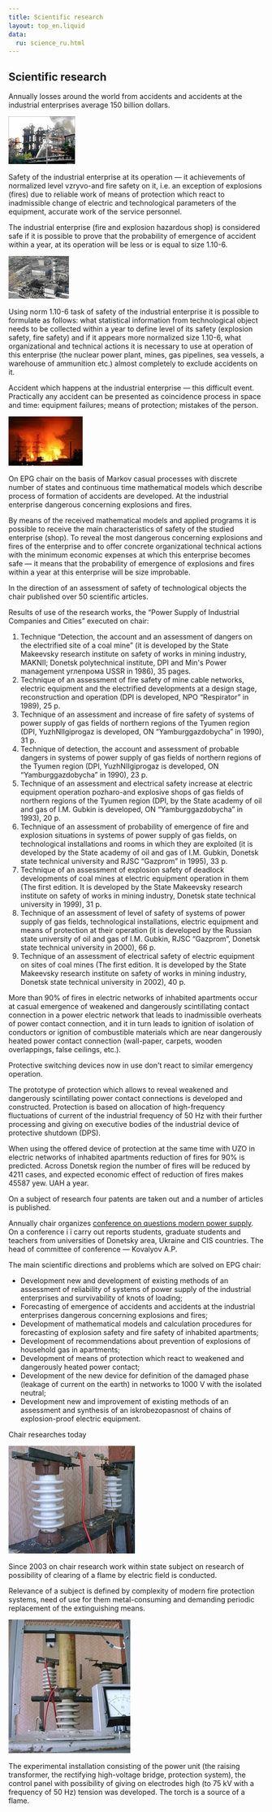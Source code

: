 ```yaml
---
title: Scientific research
layout: top_en.liquid
data:
  ru: science_ru.html
---
```


## Scientific research

Annually losses around the world from accidents and accidents at the
industrial enterprises average 150 billion dollars.

<div class="rimg">

![](images/science/1.jpg)

</div>

Safety of the industrial enterprise at its operation — it achievements
of normalized level vzryvo-and fire safety on it, i.e. an exception of
explosions (fires) due to reliable work of means of protection which
react to inadmissible change of electric and technological parameters of
the equipment, accurate work of the service personnel.

The industrial enterprise (fire and explosion hazardous shop) is
considered safe if it is possible to prove that the probability of
emergence of accident within a year, at its operation will be less or is
equal to size 1.10-6.

<div class="limg">

![](images/science/2.jpg)

</div>

Using norm 1.10-6 task of safety of the industrial enterprise it is
possible to formulate as follows: what statistical information from
technological object needs to be collected within a year to define level
of its safety (explosion safety, fire safety) and if it appears more
normalized size 1.10-6, what organizational and technical actions it is
necessary to use at operation of this enterprise (the nuclear power
plant, mines, gas pipelines, sea vessels, a warehouse of ammunition
etc.) almost completely to exclude accidents on it.

Accident which happens at the industrial enterprise — this difficult
event. Practically any accident can be presented as coincidence process
in space and time: equipment failures; means of protection; mistakes of
the person.

<div class="rimg">

![](images/science/3.jpg)

</div>

On EPG chair on the basis of Markov casual processes with discrete
number of states and continuous time mathematical models which describe
process of formation of accidents are developed. At the industrial
enterprise dangerous concerning explosions and fires.

By means of the received mathematical models and applied programs it is
possible to receive the main characteristics of safety of the studied
enterprise (shop). To reveal the most dangerous concerning explosions
and fires of the enterprise and to offer concrete organizational
technical actions with the minimum economic expenses at which this
enterprise becomes safe — it means that the probability of emergence of
explosions and fires within a year at this enterprise will be size
improbable.

In the direction of an assessment of safety of technological objects the
chair published over 50 scientific articles.

Results of use of the research works, the “Power Supply of Industrial
Companies and Cities” executed on chair:

1.  Technique “Detection, the account and an assessment of dangers on
    the electrified site of a coal mine” (it is developed by the State
    Makeevsky research institute on safety of works in mining industry,
    MAKNII; Donetsk polytechnical institute, DPI and Min's Power
    management углепрома USSR in 1986), 35 pages.
2.  Technique of an assessment of fire safety of mine cable networks,
    electric equipment and the electrified developments at a design
    stage, reconstruction and operation (DPI is developed, NPO
    “Respirator” in 1989), 25 p.
3.  Technique of an assessment and increase of fire safety of systems of
    power supply of gas fields of northern regions of the Tyumen region
    (DPI, YuzhNIIgiprogaz is developed, ON “Yamburggazdobycha” in 1990),
    31 p.
4.  Technique of detection, the account and assessment of probable
    dangers in systems of power supply of gas fields of northern regions
    of the Tyumen region (DPI, YuzhNIIgiprogaz is developed, ON
    “Yamburggazdobycha” in 1990), 23 p.
5.  Technique of an assessment and electrical safety increase at
    electric equipment operation pozharo-and explosive shops of gas
    fields of northern regions of the Tyumen region (DPI, by the State
    academy of oil and gas of I.M. Gubkin is developed, ON
    “Yamburggazdobycha” in 1993), 20 p.
6.  Technique of an assessment of probability of emergence of fire and
    explosion situations in systems of power supply of gas fields, on
    technological installations and rooms in which they are exploited
    (it is developed by the State academy of oil and gas of I.M. Gubkin,
    Donetsk state technical university and RJSC “Gazprom” in 1995), 33
    p.
7.  Technique of an assessment of explosion safety of deadlock
    developments of coal mines at electric equipment operation in them
    (The first edition. It is developed by the State Makeevsky research
    institute on safety of works in mining industry, Donetsk state
    technical university in 1999), 31 p.
8.  Technique of an assessment of level of safety of systems of power
    supply of gas fields, technological installations, electric
    equipment and means of protection at their operation (it is
    developed by the Russian state university of oil and gas of I.M.
    Gubkin, RJSC “Gazprom”, Donetsk state technical university in 2000),
    66 p.
9.  Technique of an assessment of electrical safety of electric
    equipment on sites of coal mines (The first edition. It is developed
    by the State Makeevsky research institute on safety of works in
    mining industry, Donetsk state technical university in 2002), 40 p.

More than 90% of fires in electric networks of inhabited apartments
occur at casual emergence of weakened and dangerously scintillating
contact connection in a power electric network that leads to
inadmissible overheats of power contact connection, and it in turn leads
to ignition of isolation of conductors or ignition of combustible
materials which are near dangerously heated power contact connection
(wall-paper, carpets, wooden overlappings, false ceilings, etc.).

Protective switching devices now in use don't react to similar emergency
operation.

The prototype of protection which allows to reveal weakened and
dangerously scintillating power contact connections is developed and
constructed. Protection is based on allocation of high-frequency
fluctuations of current of the industrial frequency of 50 Hz with their
further processing and giving on executive bodies of the industrial
device of protective shutdown (DPS).

When using the offered device of protection at the same time with UZO in
electric networks of inhabited apartments reduction of fires for 90% is
predicted. Across Donetsk region the number of fires will be reduced by
4211 cases, and expected economic effect of reduction of fires makes
45587 yew. UAH a year.

On a subject of research four patents are taken out and a number of
articles is published.

Annually chair organizes [conference on questions modern power
supply](http://etf.donntu.ru/konf_epm/). On a conference і ї carry out
reports students, graduate students and teachers from universities of
Donetsky area, Ukraine and CIS countries. The head of committee of
conference — Kovalyov A.P.

The main scientific directions and problems which are solved on EPG
chair:

- Development new and development of existing methods of an assessment
  of reliability of systems of power supply of the industrial
  enterprises and survivability of knots of loading;
- Forecasting of emergence of accidents and accidents at the industrial
  enterprises dangerous concerning explosions and fires;
- Development of mathematical models and calculation procedures for
  forecasting of explosion safety and fire safety of inhabited
  apartments;
- Development of recommendations about prevention of explosions of
  household gas in apartments;
- Development of means of protection which react to weakened and
  dangerously heated power contact;
- Development of the new device for definition of the damaged phase
  (leakage of current on the earth) in networks to 1000 V with the
  isolated neutral;
- Development new and improvement of existing methods of an assessment
  and synthesis of an iskrobezopasnost of chains of explosion-proof
  electric equipment.

Chair researches today

<div class="limg">

![](images/science/fire_1.jpg)

</div>

Since 2003 on chair research work within state subject on research of
possibility of clearing of a flame by electric field is conducted.

Relevance of a subject is defined by complexity of modern fire
protection systems, need of use for them metal-consuming and demanding
periodic replacement of the extinguishing means.

<div class="rimg">

![](images/science/fire_3.jpg)

</div>

The experimental installation consisting of the power unit (the raising
transformer, the rectifying high-voltage bridge, protection system), the
control panel with possibility of giving on electrodes high (to 75 kV
with a frequency of 50 Hz) tension was developed. The torch is a source
of a flame.
